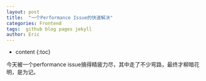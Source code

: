 ```yaml
---
layout: post
title:  "一个Performance Issue的快速解决"
categories: Frontend
tags:  github blog pages jekyll
author: Eric
---
```


* content
{:toc}

今天被一个performance issue搞得精疲力尽，其中走了不少弯路，最终才柳暗花明，是为记。


